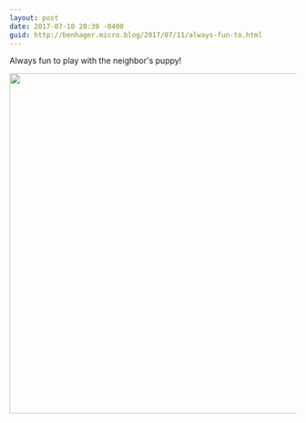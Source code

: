 ```yaml
---
layout: post
date: 2017-07-10 20:39 -0400
guid: http://benhager.micro.blog/2017/07/11/always-fun-to.html
---
```

Always fun to play with the neighbor's puppy!

<img src="http://hager.blog/uploads/2017/5ca984a901.jpg" width="600" height="597" />
